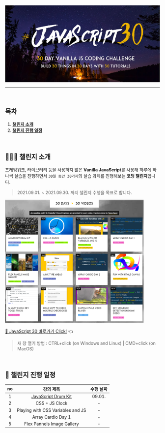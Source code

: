 <div align="center">    
  <br />
  <img src="./img/js30_logo.jpg" alt="JavaScript 30" height="250px" />
  <hr />
  <br />
</div>

## 목차

1. [**챌린지 소개**](#1)
2. [**챌린지 진행 일정**](#2)

<br />

<div id="1"></div>

## 💁🏻‍♂ 챌린지 소개

프레임워크, 라이브러리 등을 사용하지 않은 **Vanilla JavaScript**를 사용해 하루에 하나씩 실습을 진행하면서 `30일 동안 30가지`의 실습 과제를 진행해보는 **코딩 챌린지**입니다.

> 2021.09.01. ~ 2021.09.30. 까지 챌린지 수행을 목표로 합니다.

<img src="./img/example-page.png" alt="30 DAYS x 30 VIDEOS" height="400px" />

[🔗 JavaScript 30 바로가기 Click!](https://javascript30.com/) 👈

> 새 창 열기 방법 : CTRL+click (on Windows and Linux) | CMD+click (on MacOS)

<br />

<div id="2"></div>

## 📅 챌린지 진행 일정

| no  |                                                   강의 제목                                                    | 수행 날짜 |
| :-: | :------------------------------------------------------------------------------------------------------------: | :-------: |
|  1  | [JavaScript Drum Kit](https://github.com/JeongHwan-dev/javascript30-course/tree/master/01-JavaScript-Drum-Kit) |  09.01.   |
|  2  |                                                 CSS + JS Clock                                                 |     -     |
|  3  |                                       Playing with CSS Variables and JS                                        |     -     |
|  4  |                                               Array Cardio Day 1                                               |     -     |
|  5  |                                           Flex Pannels Image Gallery                                           |     -     |
